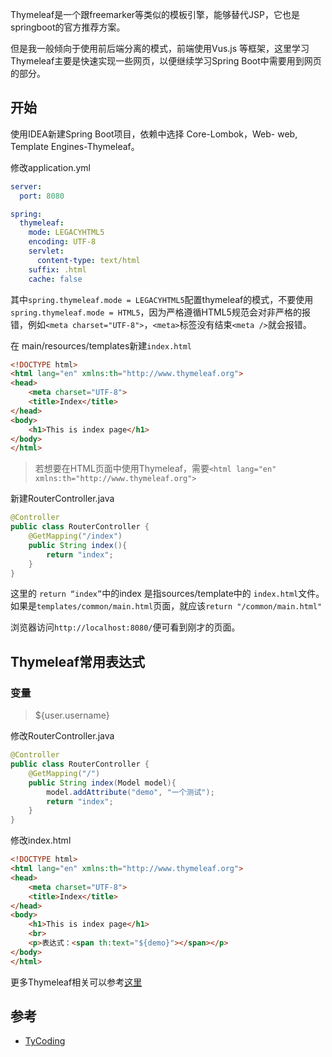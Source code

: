 
Thymeleaf是一个跟freemarker等类似的模板引擎，能够替代JSP，它也是springboot的官方推荐方案。



但是我一般倾向于使用前后端分离的模式，前端使用Vus.js 等框架，这里学习Thymeleaf主要是快速实现一些网页，以便继续学习Spring Boot中需要用到网页的部分。

## 开始

使用IDEA新建Spring Boot项目，依赖中选择 Core-Lombok，Web- web, Template Engines-Thymeleaf。

修改application.yml

```yaml
server:
  port: 8080

spring:
  thymeleaf:
    mode: LEGACYHTML5
    encoding: UTF-8
    servlet:
      content-type: text/html
    suffix: .html
    cache: false
```

其中`spring.thymeleaf.mode = LEGACYHTML5`配置thymeleaf的模式，不要使用`spring.thymeleaf.mode = HTML5`，因为严格遵循HTML5规范会对非严格的报错，例如`<meta charset="UTF-8">`，`<meta>`标签没有结束`<meta />`就会报错。

在 main/resources/templates新建`index.html`

```html
<!DOCTYPE html>
<html lang="en" xmlns:th="http://www.thymeleaf.org">
<head>
    <meta charset="UTF-8">
    <title>Index</title>
</head>
<body>
    <h1>This is index page</h1>
</body>
</html>
```

> 若想要在HTML页面中使用Thymeleaf，需要`<html lang="en" xmlns:th="http://www.thymeleaf.org">`

新建RouterController.java

```java
@Controller
public class RouterController {
    @GetMapping("/index")
    public String index(){
        return "index";
    }
}
```

这里的 `return “index”`中的index 是指sources/template中的 `index.html`文件。如果是`templates/common/main.html`页面，就应该`return "/common/main.html"`

浏览器访问`http://localhost:8080/`便可看到刚才的页面。

## Thymeleaf常用表达式

### 变量

> ${user.username}

修改RouterController.java

```java
@Controller
public class RouterController {
    @GetMapping("/")
    public String index(Model model){
        model.addAttribute("demo", "一个测试");
        return "index";
    }
}
```

修改index.html

```html
<!DOCTYPE html>
<html lang="en" xmlns:th="http://www.thymeleaf.org">
<head>
    <meta charset="UTF-8">
    <title>Index</title>
</head>
<body>
	<h1>This is index page</h1>
	<br>
	<p>表达式：<span th:text="${demo}"></span></p>
</body>
</html>
```



更多Thymeleaf相关可以参考[这里](<http://www.ityouknow.com/springboot/2016/05/01/spring-boot-thymeleaf.html>)

## 参考

* [TyCoding](<https://github.com/TyCoding/spring-learn/tree/master/boot-thymeleaf>)